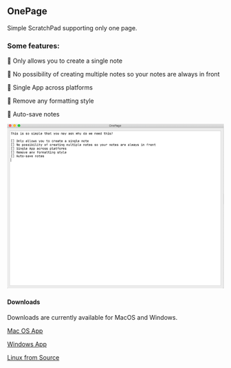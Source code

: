 ## OnePage

Simple ScratchPad supporting only one page.

### Some features:

🚀 Only allows you to create a single note

🚀 No possibility of creating multiple notes so your notes are always in front

🚀 Single App across platforms

🚀 Remove any formatting style

🚀 Auto-save notes


![OnePage](docs/images/one-page-screen.png)

#### Downloads

Downloads are currently available for MacOS and Windows.

[Mac OS App](https://github.com/namuan/one-page-releases/releases/download/0.1.0/onepage-macos-0.1.0.zip)

[Windows App](https://github.com/namuan/one-page-releases/releases/download/0.1.0/onepage-win-0.1.0.zip)

[Linux from Source](docs/installation.md)
